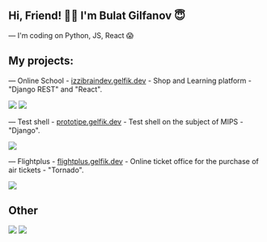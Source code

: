 ## Hi, Friend! 👋🏻 I'm Bulat Gilfanov 😇

— I'm coding on Python, JS, React 😱

## My projects:
— Online School - [izzibraindev.gelfik.dev](https://izzibraindev.gelfik.dev) - Shop and Learning platform - "Django REST" and "React".

[![](https://github-readme-stats.vercel.app/api/pin/?username=gelfik&repo=OnlineSchoolDRF&theme=dark&hide_border=true)](https://prototipe.gelfik.dev)
![](https://github-readme-stats.vercel.app/api/pin/?username=gelfik&repo=django_react_test&theme=dark&hide_border=true)

— Test shell - [prototipe.gelfik.dev](https://prototipe.gelfik.dev) - Test shell on the subject of MIPS - "Django".

![](https://github-readme-stats.vercel.app/api/pin/?username=gelfik&repo=prototipe-django&theme=dark&hide_border=true)

— Flightplus - [flightplus.gelfik.dev](https://flightplus.gelfik.dev) - Online ticket office for the purchase of air tickets - "Tornado".

![](https://github-readme-stats.vercel.app/api/pin/?username=gelfik&repo=flightplus-tornado&theme=dark&hide_border=true)

## Other
![](https://github-readme-stats.vercel.app/api?username=gelfik&show_icons=true&theme=dark&count_private=true&hide_title=true&include_all_commits=true&hide_border=true)
![](https://github-readme-stats.vercel.app/api/top-langs/?username=gelfik&theme=dark&langs_count=10&layout=compact&hide_border=true)


<!--
**gelfik/gelfik** is a ✨ _special_ ✨ repository because its `README.md` (this file) appears on your GitHub profile.

Here are some ideas to get you started:

- 🔭 I’m currently working on ...
- 🌱 I’m currently learning ...
- 👯 I’m looking to collaborate on ...
- 🤔 I’m looking for help with ...
- 💬 Ask me about ...
- 📫 How to reach me: ...
- 😄 Pronouns: ...
- ⚡ Fun fact: ...
-->
